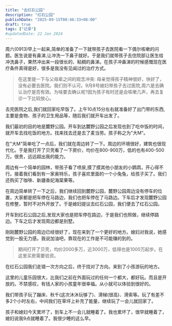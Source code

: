 ```yaml
---
title: "去红石公园"
description: "红石公园"
publishDate: "2025-09-15T00:46:33+08:00"
draft: true
tags: ["记录"]
#updatedDate: 22 Jan 2024
---
```


周六(0913)早上一起来,简单的准备了一下就带孩子去医院看一下偶尔咳嗽的问题。医生说是有鼻涕,让冲洗一下鼻子就好。于是我们就带孩子去住院部让医生给冲洗鼻子，果然冲出来一段很长的、粘稠的鼻涕。在孩子冲鼻涕的时候感慨现在医疗条件真得是好，很多是我没有见闻过的治疗方式。

> 在这里提一下与父母辈之间的观念冲突: 母亲觉得孩子精神很好，快好了，没有必要去医院。我们则不认可。9月8号媳妇带孩子去过医院,周六是去确认治疗是否有效。为啥要去确认呢?因为孩子有时还是会咳嗽几声，再去复诊一下比较放心。

去完医院之后,我们就回家吃早饭了。上午10点15分左右就准备好了出门带的东西,主要是食物、孩子的卫生用品等，随后我们就开车出发了。

我们最初的目的地是麓野公园。开车到达麓野公园之后发现也到了吃中饭的时间，就开车去找吃饭的地方。找来找去还是去了麦当劳。孩子称之为"大M"。

在"大M"简单吃了一点后，我们就在周边转了一下。周边的环境很好，建筑也很现代化。于是我打开了贝壳看了一下房价，均价在800-900万，低的也有400-500万。很贵，远远超出我的能力。

周边有一个简单的园林，带孩子看了喷泉,摸了摸其他小朋友的小鹦鹉，开心得不行。接着我们看到有一家奥特乐，孩子喜欢里面的一个小兔兔，给孩子买了。我们还购买了咖啡、新疆香妃海棠果等。

在周边简单转了一下之后，我们继续回到麓野公园，麓野公园周边没有停车的位置，大家都是把车停在马路边，我们也把车停在了马路边。下车后才发现麓野公园在修整，暂时不对外开放了。于是媳妇提议去红石公园，我们便去了红石公园。

开车到红石公园之后,发现大家也是把车停在路边，于是我们也照做，继续停路边。下车之后才发现周边都是别墅。

刚刚麓野公园的周边已经很好了，现在来到了一个更好的地方。媳妇对我说，她感觉到一股无力感。我说加油吧，靠现在的工作是不可能赚的到的。

> 期间打开了贝壳，均价2000多万，近3000万，低得也是1000万起步。在这里买房需要验资。

在红石公园我们走错一次方向之后，终于找对了方向。来到了小孩游玩的地方。

这里的儿童乐园很大，比我们之前在外面玩过的任何一个都大，都好玩。而且是开放的。不禁感叹，有钱人家的小孩童年很幸福。从小就可以体验到很好的。

我们带孩子玩了蹦床、秋千(这次沐沐玩够了)、滑梯(很高)、滑索等。玩了有差不多2个小时左右，中间我们在草坪上补充了能量，继续玩了一会儿就回家了。

孩子和媳妇今天累坏了，到车上不一会儿就睡着了。我也累坏了，很早就睡着了，媳妇说我9点就睡着了。我很少睡的这么早。





















